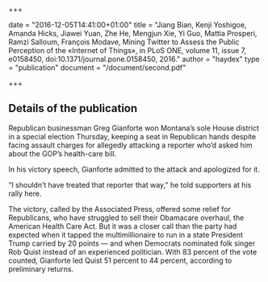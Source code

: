+++

date = "2016-12-05T14:41:00+01:00"
title = "Jiang Bian, Kenji Yoshigoe, Amanda Hicks, Jiawei Yuan, Zhe He, Mengjun Xie, Yi Guo, Mattia Prosperi, Ramzi Salloum, François Modave, Mining Twitter to Assess the Public Perception of the «Internet of Things», in PLoS ONE, volume 11, issue 7, e0158450, doi:10.1371/journal.pone.0158450, 2016."
author = "haydex"
type = "publication"
document = "/document/second.pdf"

+++

## Details of the publication

Republican businessman Greg Gianforte won Montana’s sole House district in a special election Thursday, keeping a seat in Republican hands despite facing assault charges for allegedly attacking a reporter who’d asked him about the GOP’s health-care bill.

In his victory speech, Gianforte admitted to the attack and apologized for it.

“I shouldn’t have treated that reporter that way,” he told supporters at his rally here.

The victory, called by the Associated Press, offered some relief for Republicans, who have struggled to sell their Obamacare overhaul, the American Health Care Act. But it was a closer call than the party had expected when it tapped the multimillionaire to run in a state President Trump carried by 20 points — and when Democrats nominated folk singer Rob Quist instead of an experienced politician. With 83 percent of the vote counted, Gianforte led Quist 51 percent to 44 percent, according to preliminary returns.